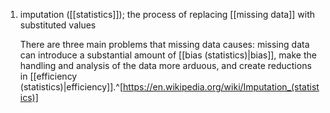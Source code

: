 1. imputation ([[statistics]]); the process of replacing [[missing data]] with substituted values
   
   There are three main problems that missing data causes: missing data can introduce a substantial amount of [[bias (statistics)|bias]], make the handling and analysis of the data more arduous, and create reductions in [[efficiency (statistics)|efficiency]].^[https://en.wikipedia.org/wiki/Imputation_(statistics)]